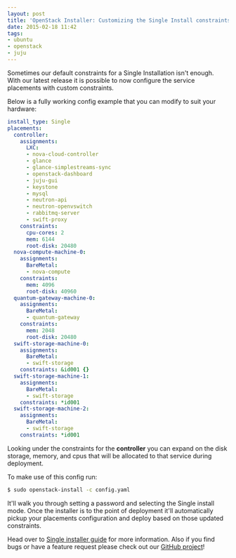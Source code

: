 ```yaml
---
layout: post
title: 'OpenStack Installer: Customizing the Single Install constraints'
date: 2015-02-18 11:42
tags:
- ubuntu
- openstack
- juju
---
```

Sometimes our default constraints for a Single Installation isn't enough. With our latest release it is possible to now configure the service placements with custom constraints.

Below is a fully working config example that you can modify to suit your hardware:

```yaml
install_type: Single
placements:
  controller:
    assignments:
      LXC:
      - nova-cloud-controller
      - glance
      - glance-simplestreams-sync
      - openstack-dashboard
      - juju-gui
      - keystone
      - mysql
      - neutron-api
      - neutron-openvswitch
      - rabbitmq-server
      - swift-proxy
    constraints:
      cpu-cores: 2
      mem: 6144
      root-disk: 20480
  nova-compute-machine-0:
    assignments:
      BareMetal:
      - nova-compute
    constraints:
      mem: 4096
      root-disk: 40960
  quantum-gateway-machine-0:
    assignments:
      BareMetal:
      - quantum-gateway
    constraints:
      mem: 2048
      root-disk: 20480
  swift-storage-machine-0:
    assignments:
      BareMetal:
      - swift-storage
    constraints: &id001 {}
  swift-storage-machine-1:
    assignments:
      BareMetal:
      - swift-storage
    constraints: *id001
  swift-storage-machine-2:
    assignments:
      BareMetal:
      - swift-storage
    constraints: *id001
```

Looking under the constraints for the **controller** you can expand on the disk storage, memory, and cpus that will be allocated to that service during deployment.

To make use of this config run:

```bash
$ sudo openstack-install -c config.yaml
```

It'll walk you through setting a password and selecting the Single install mode. Once the installer is to the point of deployment it'll automatically pickup your placements configuration and deploy based on those updated constraints.

Head over to [Single installer guide](http://ubuntu-cloud-installer.readthedocs.org/en/testing/single-installer.guide.html) for more information. Also if you find bugs or have a feature request please check out our [GitHub project](https://github.com/Ubuntu-Solutions-Engineering/openstack-installer)!
